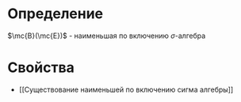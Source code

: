 # Определение
$\mc{B}(\mc{E})$ - наименьшая по включению $\sigma$-алгебра
# Свойства
+ [[Существование наименьшей по включению сигма алгебры]]